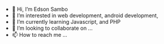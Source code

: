 - 👋 Hi, I’m Edson Sambo
- 👀 I’m interested in web development, android development, 
- 🌱 I’m currently learning Javascript, and PHP
- 💞️ I’m looking to collaborate on ...
- 📫 How to reach me ...

<!---
Yedzinho32/Yedzinho32 is a ✨ special ✨ repository because its `README.md` (this file) appears on your GitHub profile.
You can click the Preview link to take a look at your changes.
--->
